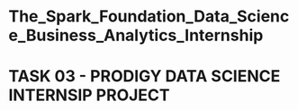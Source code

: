 # The_Spark_Foundation_Data_Science_Business_Analytics_Internship
# TASK 03 - PRODIGY DATA SCIENCE INTERNSIP PROJECT 

